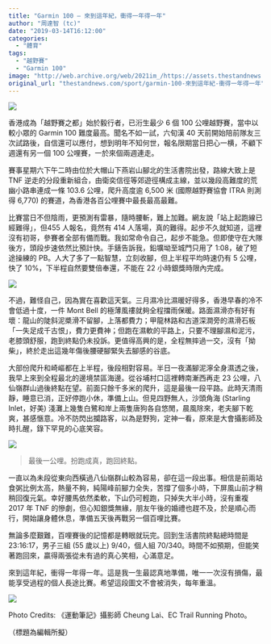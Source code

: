 ```yaml
---
title: "Garmin 100 — 來到這年紀，衝得一年得一年"
author: "周達智 (tc)"
date: "2019-03-14T16:12:00"
categories:
  - "體育"
tags:
  - "越野賽"
  - "Garmin 100"
image: "http://web.archive.org/web/2021im_/https://assets.thestandnews.com/media/photos/GARMIN100_mt8p2.png"
original_url: "thestandnews.com/sport/garmin-100-來到這年紀-衝得一年得一年"
---
```

![](http://web.archive.org/web/2021im_/https://assets.thestandnews.com/media/photos/GARMIN100_mt8p2.png)

香港成為「越野賽之都」始於毅行者，已洐生最少 6 個 100 公哩越野賽，當中以較小眾的 Garmin 100 難度最高。聞名不如一試，六旬漢 40 天前開始陪前隊友三次試路後，自信還可以應付，想到明年不知何世，報名限期當日把心一横，不顧下週還有另一個 100 公哩賽，一於來個兩週連走。

賽事星期六下午二時由位於大帽山下燕岩山腳北的生活書院出發，路線大致上是 TNF 逆走的分段重新組合，由衛奕信徑等郊遊徑構成主線，並以幾段高難度的荒幽小路串連成一條 103.6 公哩，爬升高度逾 6,500 米 (國際越野賽協會 ITRA 則測得 6,770) 的賽道，為香港各百公哩賽中最長最高最難。

比賽當日不但陰雨，更預測有雷暴，隨時腰斬，難上加難。網友說「站上起跑線已經難得」，但455 人報名，竟然有 414 人落場，真的難得。起步不久就知道，這裡沒有初哥，參賽者全部有備而戰。我如常命令自己，起步不能急。但即使守在大隊後方，頭段步速依然比預計快。手錶告訴我，鉛壙坳至城門只用了 1:08，破了短途操練的 PB。人大了多了一點智慧，立刻收腳，但上半程平均時速仍有 5 公哩，快了 10%，下半程自然要雙倍奉還，不能在 22 小時銀獎時限內完成。

![](http://web.archive.org/web/2021im_/https://assets.thestandnews.com/media/photos/54268557_10156536172047862_6250990965620736000_o-1_QKeg9.jpg)

不過，難怪自己，因為實在喜歡這天氣。三月濕冷比濕暖好得多，香港早春的冷不會低過十度，一件 Mont Bell 的極薄風䄛就夠全程擋雨保暖。路面濕滑亦有好有壞：龍山的陡斜泥槳滑不留腳，上落都費力；甲龍林路和古道深澗旁的濕滑石板「一失足成千古恨」，費力更費神；但跑在濕軟的平路上，只要不理腳濕和泥污，老膝頭舒服，跑到終點仍未投訴。更值得高興的是，全程無摔過一交，沒有「拗柴」，終於走出這幾年傷後腰硬腳緊失去腳感的谷底。

大部份爬升和崎嶇都在上半程，後段相對容易。半日一夜滿腳泥濘全身濕透之後，我早上來到全程最北的邊境禁區海邊。從谷埔村口這裡轉南漸西再走 23 公哩，八仙嶺群山過後終點在望。前面只餘千多米的爬升，這是最後一段平路。此時天清雨靜，睡意已消，正好停跑小休，準備上山。但見四野無人，沙頭角海 (Starling Inlet，好美) 淺灘上幾隻白鷺和岸上兩隻唐狗各自悠閒，晨風除來，老夫腳下乾爽，甚感愜意。冷不防閃出攔路客，以為是野狗，定神一看，原來是大會攝影師及時扎醒，錄下罕見的心底笑容。

![](http://web.archive.org/web/2021im_/https://assets.thestandnews.com/media/photos/53708058_10156536171977862_941014475421515776_o_utweP.jpg)
> 最後一公哩。扮跑成真，跑回終點。

一直以為未段從東向西橫過八仙嶺群山較為容易，卻在這一段出事。相信是前兩站食粥比例太高，熱量不夠，純陽峰前腳力全失，苦撐了個多小時，下屏風山前才稍稍回復元氣。幸好腰馬依然柔軟，下山仍可輕跑，只掉失大半小時，沒有重複 2017 年 TNF 的慘劇，但心知銀獎無緣，朋友午後的婚禮也趕不及，於是順心而行，開始讓身體休息，準備五天後再戰另一個百哩比賽。

無論多麼艱難，百哩賽後的記憶都是轉眼就玩完。回到生活書院終點總時間是 23:16:17，男子三組 (55 歲以上) 9/40，個人組 70/340。時間不如預期，但能笑著跑回來，贏得兩張從未有過的真心笑相，心滿意足。

來到這年紀，衝得一年得一年。這是我一生最認真地準備，唯一一次沒有損傷，最能享受過程的個人長途比賽。希望這段圖文不會被消失，每年重溫。

![](http://web.archive.org/web/2021im_/https://assets.thestandnews.com/media/photos/53792593_10156536171997862_3117288861164634112_o_jiFG1.jpg)

Photo Credits: 《運動筆記》攝影師 Cheung Lai、EC Trail Running Photo。

（標題為編輯所擬）